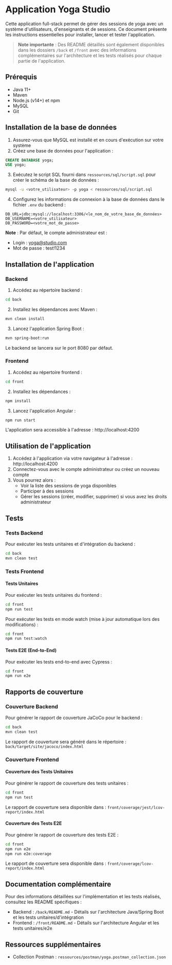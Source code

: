 # Application Yoga Studio

Cette application full-stack permet de gérer des sessions de yoga avec un système d'utilisateurs, d'enseignants et de sessions. Ce document présente les instructions essentielles pour installer, lancer et tester l'application.

> **Note importante** : Des README détaillés sont également disponibles dans les dossiers `/back` et `/front` avec des informations complémentaires sur l'architecture et les tests réalisés pour chaque partie de l'application.

## Prérequis

- Java 11+
- Maven
- Node.js (v14+) et npm
- MySQL
- Git

## Installation de la base de données

1. Assurez-vous que MySQL est installé et en cours d'exécution sur votre système
2. Créez une base de données pour l'application :

```sql
CREATE DATABASE yoga;
USE yoga;
```

3. Exécutez le script SQL fourni dans `ressources/sql/script.sql` pour créer le schéma de la base de données :

```bash
mysql -u <votre_utilisateur> -p yoga < ressources/sql/script.sql
```

4. Configurez les informations de connexion à la base de données dans le fichier `.env` du backend :

```
DB_URL=jdbc:mysql://localhost:3306/<le_nom_de_votre_base_de_données>
DB_USERNAME=<votre_utilisateur>
DB_PASSWORD=<votre_mot_de_passe>
```

**Note** : Par défaut, le compte administrateur est :
- Login : yoga@studio.com
- Mot de passe : test!1234

## Installation de l'application

### Backend

1. Accédez au répertoire backend :

```bash
cd back
```

2. Installez les dépendances avec Maven :

```bash
mvn clean install
```

3. Lancez l'application Spring Boot :

```bash
mvn spring-boot:run
```

Le backend se lancera sur le port 8080 par défaut.

### Frontend

1. Accédez au répertoire frontend :

```bash
cd front
```

2. Installez les dépendances :

```bash
npm install
```

3. Lancez l'application Angular :

```bash
npm run start
```

L'application sera accessible à l'adresse : http://localhost:4200

## Utilisation de l'application

1. Accédez à l'application via votre navigateur à l'adresse : http://localhost:4200
2. Connectez-vous avec le compte administrateur ou créez un nouveau compte
3. Vous pourrez alors :
   - Voir la liste des sessions de yoga disponibles
   - Participer à des sessions
   - Gérer les sessions (créer, modifier, supprimer) si vous avez les droits administrateur

## Tests

### Tests Backend

Pour exécuter les tests unitaires et d'intégration du backend :

```bash
cd back
mvn clean test
```

### Tests Frontend

#### Tests Unitaires

Pour exécuter les tests unitaires du frontend :

```bash
cd front
npm run test
```

Pour exécuter les tests en mode watch (mise à jour automatique lors des modifications) :

```bash
cd front
npm run test:watch
```

#### Tests E2E (End-to-End)

Pour exécuter les tests end-to-end avec Cypress :

```bash
cd front
npm run e2e
```

## Rapports de couverture

### Couverture Backend

Pour générer le rapport de couverture JaCoCo pour le backend :

```bash
cd back
mvn clean test
```

Le rapport de couverture sera généré dans le répertoire :
`back/target/site/jacoco/index.html`

### Couverture Frontend

#### Couverture des Tests Unitaires

Pour générer le rapport de couverture des tests unitaires :

```bash
cd front
npm run test
```

Le rapport de couverture sera disponible dans :
`front/coverage/jest/lcov-report/index.html`

#### Couverture des Tests E2E

Pour générer le rapport de couverture des tests E2E :

```bash
cd front
npm run e2e
npm run e2e:coverage
```

Le rapport de couverture sera disponible dans :
`front/coverage/lcov-report/index.html`

## Documentation complémentaire

Pour des informations détaillées sur l'implémentation et les tests réalisés, consultez les README spécifiques :

- Backend : `/back/README.md` - Détails sur l'architecture Java/Spring Boot et les tests unitaires/d'intégration
- Frontend : `/front/README.md` - Détails sur l'architecture Angular et les tests unitaires/e2e

## Ressources supplémentaires

- Collection Postman : `ressources/postman/yoga.postman_collection.json`
